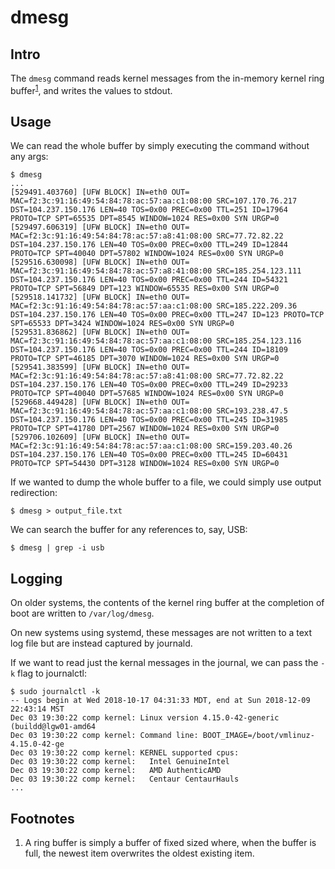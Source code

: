 dmesg
=====

Intro
-----
The `dmesg` command reads kernel messages from the in-memory kernel ring 
buffer<sup>[1](#intro01)</sup>, and writes the values to stdout.

Usage
-----
We can read the whole buffer by simply executing the command without any args:
```console
$ dmesg
...
[529491.403760] [UFW BLOCK] IN=eth0 OUT= MAC=f2:3c:91:16:49:54:84:78:ac:57:aa:c1:08:00 SRC=107.170.76.217 DST=104.237.150.176 LEN=40 TOS=0x00 PREC=0x00 TTL=251 ID=17964 PROTO=TCP SPT=65535 DPT=8545 WINDOW=1024 RES=0x00 SYN URGP=0
[529497.606319] [UFW BLOCK] IN=eth0 OUT= MAC=f2:3c:91:16:49:54:84:78:ac:57:a8:41:08:00 SRC=77.72.82.22 DST=104.237.150.176 LEN=40 TOS=0x00 PREC=0x00 TTL=249 ID=12844 PROTO=TCP SPT=40040 DPT=57802 WINDOW=1024 RES=0x00 SYN URGP=0
[529516.630098] [UFW BLOCK] IN=eth0 OUT= MAC=f2:3c:91:16:49:54:84:78:ac:57:a8:41:08:00 SRC=185.254.123.111 DST=104.237.150.176 LEN=40 TOS=0x00 PREC=0x00 TTL=244 ID=54321 PROTO=TCP SPT=56849 DPT=123 WINDOW=65535 RES=0x00 SYN URGP=0
[529518.141732] [UFW BLOCK] IN=eth0 OUT= MAC=f2:3c:91:16:49:54:84:78:ac:57:aa:c1:08:00 SRC=185.222.209.36 DST=104.237.150.176 LEN=40 TOS=0x00 PREC=0x00 TTL=247 ID=123 PROTO=TCP SPT=65533 DPT=3424 WINDOW=1024 RES=0x00 SYN URGP=0
[529531.836862] [UFW BLOCK] IN=eth0 OUT= MAC=f2:3c:91:16:49:54:84:78:ac:57:aa:c1:08:00 SRC=185.254.123.116 DST=104.237.150.176 LEN=40 TOS=0x00 PREC=0x00 TTL=244 ID=18109 PROTO=TCP SPT=46185 DPT=3070 WINDOW=1024 RES=0x00 SYN URGP=0
[529541.383599] [UFW BLOCK] IN=eth0 OUT= MAC=f2:3c:91:16:49:54:84:78:ac:57:a8:41:08:00 SRC=77.72.82.22 DST=104.237.150.176 LEN=40 TOS=0x00 PREC=0x00 TTL=249 ID=29233 PROTO=TCP SPT=40040 DPT=57685 WINDOW=1024 RES=0x00 SYN URGP=0
[529668.449428] [UFW BLOCK] IN=eth0 OUT= MAC=f2:3c:91:16:49:54:84:78:ac:57:aa:c1:08:00 SRC=193.238.47.5 DST=104.237.150.176 LEN=40 TOS=0x00 PREC=0x00 TTL=245 ID=31985 PROTO=TCP SPT=41780 DPT=2567 WINDOW=1024 RES=0x00 SYN URGP=0
[529706.102609] [UFW BLOCK] IN=eth0 OUT= MAC=f2:3c:91:16:49:54:84:78:ac:57:aa:c1:08:00 SRC=159.203.40.26 DST=104.237.150.176 LEN=40 TOS=0x00 PREC=0x00 TTL=245 ID=60431 PROTO=TCP SPT=54430 DPT=3128 WINDOW=1024 RES=0x00 SYN URGP=0
```

If we wanted to dump the whole buffer to a file, we could simply use output
redirection:
```console
$ dmesg > output_file.txt
```

We can search the buffer for any references to, say, USB:
```console
$ dmesg | grep -i usb
```


Logging
-------
On older systems, the contents of the kernel ring buffer at the completion of 
boot are written to `/var/log/dmesg`.

On new systems using systemd, these messages are not written to a text log file
but are instead captured by journald.

If we want to read just the kernal messages in the journal, we can pass the 
`-k` flag to journalctl:
```console
$ sudo journalctl -k
-- Logs begin at Wed 2018-10-17 04:31:33 MDT, end at Sun 2018-12-09 22:43:14 MST
Dec 03 19:30:22 comp kernel: Linux version 4.15.0-42-generic (buildd@lgw01-amd64
Dec 03 19:30:22 comp kernel: Command line: BOOT_IMAGE=/boot/vmlinuz-4.15.0-42-ge
Dec 03 19:30:22 comp kernel: KERNEL supported cpus:
Dec 03 19:30:22 comp kernel:   Intel GenuineIntel
Dec 03 19:30:22 comp kernel:   AMD AuthenticAMD
Dec 03 19:30:22 comp kernel:   Centaur CentaurHauls
...
```


Footnotes
---------
1. <a name="intro01"> </a>A ring buffer is simply a buffer of fixed sized where,
   when the buffer is full, the newest item overwrites the oldest existing item.
